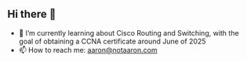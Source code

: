 ## Hi there 👋

- 🌱 I’m currently learning about Cisco Routing and Switching, with the goal of obtaining a CCNA certificate around June of 2025
- 📫 How to reach me: aaron@notaaron.com
